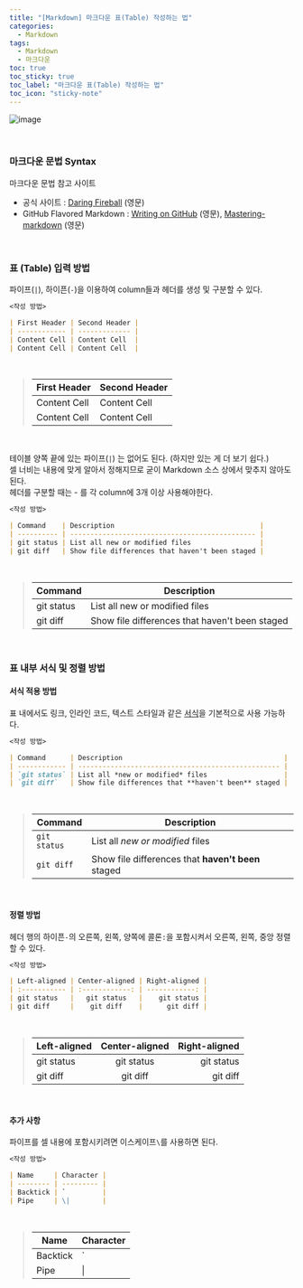 ```yaml
---
title: "[Markdown] 마크다운 표(Table) 작성하는 법"
categories:
  - Markdown
tags:
  - Markdown
  - 마크다운
toc: true
toc_sticky: true
toc_label: "마크다운 표(Table) 작성하는 법"
toc_icon: "sticky-note"
---
```


![image](https://github.com/leechanwoo-kor/leechanwoo-kor.github.io/assets/55765292/2e52a768-7d01-4ceb-bde6-a8c44edcfa17)

<br>

### 마크다운 문법 Syntax

마크다운 문법 참고 사이트

- 공식 사이트 : [Daring Fireball](https://daringfireball.net/projects/markdown/syntax) (영문)
- GitHub Flavored Markdown : [Writing on GitHub](https://docs.github.com/en/get-started/writing-on-github) (영문), [Mastering-markdown](https://docs.github.com/ko) (영문)

<br>

### 표 (Table) 입력 방법

파이프(`|`), 하이픈(`-`)을 이용하여 column들과 헤더를 생성 및 구분할 수 있다.

```Markdown
<작성 방법>

| First Header | Second Header |
| ------------ | ------------- |
| Content Cell | Content Cell  |
| Content Cell | Content Cell  |
```

<br>

> | First Header | Second Header |
> | ------------ | ------------- |
> | Content Cell | Content Cell  |
> | Content Cell | Content Cell  |

<br>

테이블 양쪽 끝에 있는 파이프(`|`) 는 없어도 된다. (하지만 있는 게 더 보기 쉽다.)<br>
셀 너비는 내용에 맞게 알아서 정해지므로 굳이 Markdown 소스 상에서 맞추지 않아도 된다.<br>
헤더를 구분할 때는 - 를 각 column에 3개 이상 사용해야한다.<br>

```Markdown
<작성 방법>

| Command    | Description                                    |
| ---------- | ---------------------------------------------- |
| git status | List all new or modified files                 |
| git diff   | Show file differences that haven't been staged |
```

<br>

> | Command    | Description                                    |
> | ---------- | ---------------------------------------------- |
> | git status | List all new or modified files                 |
> | git diff   | Show file differences that haven't been staged |

<br>

### 표 내부 서식 및 정렬 방법

#### 서식 적용 방법

표 내에서도 링크, 인라인 코드, 텍스트 스타일과 같은 [서식](https://leechanwoo-kor.github.io/markdown/markdown/)을 기본적으로 사용 가능하다.

```Markdown
<작성 방법>

| Command      | Description                                        |
| ------------ | -------------------------------------------------- |
| `git status` | List all *new or modified* files                   |
| `git diff`   | Show file differences that **haven't been** staged |
```

<br>

> | Command      | Description                                        |
> | ------------ | -------------------------------------------------- |
> | `git status` | List all *new or modified* files                   |
> | `git diff`   | Show file differences that **haven't been** staged |

<br>

#### 정렬 방법

헤더 행의 하이픈`-`의 오른쪽, 왼쪽, 양쪽에 콜론`:`을 포함시켜서 오른쪽, 왼쪽, 중앙 정렬할 수 있다.

```Markdown
<작성 방법>

| Left-aligned | Center-aligned | Right-aligned |
| :----------- | :------------: | ------------: |
| git status   |   git status   |    git status |
| git diff     |    git diff    |      git diff |
```

<br>

> | Left-aligned | Center-aligned | Right-aligned |
> | :----------- | :------------: | ------------: |
> | git status   |   git status   |    git status |
> | git diff     |    git diff    |      git diff |

<br>

#### 추가 사항

파이프를 셀 내용에 포함시키려면 이스케이프`\`를 사용하면 된다.

```Markdown
<작성 방법>

| Name     | Character |
| -------- | --------- |
| Backtick | `         |
| Pipe     | \|        |
```

<br>

> | Name     | Character |
> | -------- | --------- |
> | Backtick | `         |
> | Pipe     | \|        |
